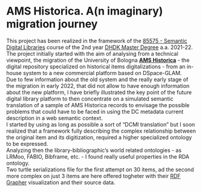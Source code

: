 # AMS Historica. A(n imaginary) migration journey 
This project has been realized in the framework of the <a href="https://www.unibo.it/en/teaching/course-unit-catalogue/course-unit/2021/443592"  target="_blank">85575 - Semantic Digital Libraries</a> course of the 2nd year <a href="https://corsi.unibo.it/2cycle/DigitalHumanitiesKnowledge"  target="_blank">DHDK Master Degree</a> a.a. 2021-22.</br>
The project initially started with the aim of analysing from a technical viewpoint, the migration of the University of Bologna <a href="https://amshistorica.unibo.it/" target="_blank"><b>AMS Historica</b></a> - the digital repository specialized on historical items digitalizations - from an in-house system to a new commercial platform based on DSpace-GLAM.</br>
Due to few information about the old system and the really early stage of the migration in early 2022, that did not allow to have enough information about the new platform, I have briefly illustrated the key point of the future digital library platform to then concentrate on a simulated semantic translation of a sample of AMS Historica records to envisage the possible problems that could have to be faced in using the DC metadata current description in a web semantic context.</br>
I started by using as long as possible a sort of “DCMI translation” but I soon realized that a framework fully describing the complex relationship between the original item and its digitization, required a higher specialized ontology to be expressed.</br>
Analyzing then the library-bibliographic’s world related ontologies - as LRMoo, FABIO, Bibframe, etc. - I found really useful properties in the RDA ontology.</br>
Two turtle serializations file for the first attempt on 30 items, ad the second more complex on just 3 items are here offered togheter with their <a href="https://www.ldf.fi/service/rdf-grapher" target="_blank">RDF Grapher</a> visualization and their source data.
